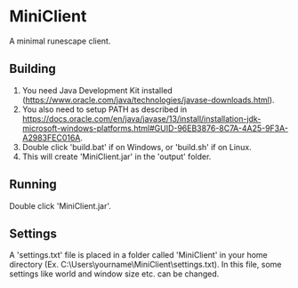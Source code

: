 # MiniClient
A minimal runescape client.
## Building
1. You need Java Development Kit installed (https://www.oracle.com/java/technologies/javase-downloads.html).
2. You also need to setup PATH as described in https://docs.oracle.com/en/java/javase/13/install/installation-jdk-microsoft-windows-platforms.html#GUID-96EB3876-8C7A-4A25-9F3A-A2983FEC016A.
3. Double click 'build.bat' if on Windows, or 'build.sh' if on Linux.
4. This will create 'MiniClient.jar' in the 'output' folder.
## Running
Double click 'MiniClient.jar'.
## Settings
A 'settings.txt' file is placed in a folder called 'MiniClient' in your home directory (Ex. C:\Users\yourname\MiniClient\settings.txt).
In this file, some settings like world and window size etc. can be changed.
